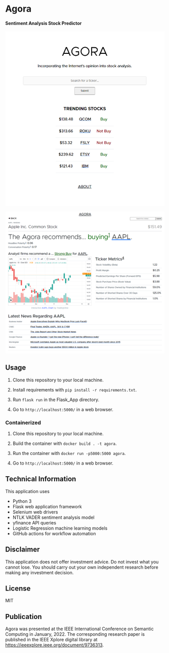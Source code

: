 # Agora

#### Sentiment Analysis Stock Predictor

![Homepage](/Interface/homepage.png?raw=true)

![Ticker Search Page](/Interface/ticker_page.png?raw=true)

## Usage

1. Clone this repository to your local machine.

2. Install requirements with `pip install -r requirements.txt`.

3. Run `flask run` in the Flask_App directory.

4. Go to `http://localhost:5000/` in a web browser.

### Containerized

1. Clone this repository to your local machine.

2. Build the container with `docker build . -t agora`.

3. Run the container with `docker run -p5000:5000 agora`.

4. Go to `http://localhost:5000/` in a web browser.

## Technical Information

This application uses
- Python 3
- Flask web application framework
- Selenium web drivers
- NTLK VADER sentiment analysis model
- yfinance API queries
- Logistic Regression machine learning models
- GitHub actions for workflow automation

## Disclaimer
This application does not offer investment advice. Do not invest what you cannot lose. You should
carry out your own independent research before making any investment decision.

## License

MIT

## Publication
Agora was presented at the IEEE International Conference on Semantic Computing in January, 2022. The corresponding research paper is published in the IEEE Xplore digital library at https://ieeexplore.ieee.org/document/9736313.
